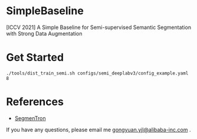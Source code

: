 # SimpleBaseline
[ICCV 2021] A Simple Baseline for Semi-supervised Semantic Segmentation with Strong Data Augmentation




# Get Started
```./tools/dist_train_semi.sh configs/semi_deeplabv3/config_example.yaml 8```


# References
* [SegmenTron](https://github.com/LikeLy-Journey/SegmenTron)


If you have any questions, please email me gongyuan.yjl@alibaba-inc.com .

